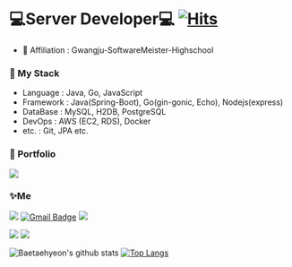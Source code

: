 # 💻Server Developer💻 [![Hits](https://hits.seeyoufarm.com/api/count/incr/badge.svg?url=https%3A%2F%2Fgithub.com%2Fqoxogus%2Fhit-counter&count_bg=%23F106A5&title_bg=%2300FF74&icon=go.svg&icon_color=%233800FF&title=hits&edge_flat=false)](https://hits.seeyoufarm.com)
* 🏫 Affiliation : Gwangju-SoftwareMeister-Highschool  

### 📌 My Stack
* Language : Java, Go, JavaScript
* Framework : Java(Spring-Boot), Go(gin-gonic, Echo), Nodejs(express)
* DataBase : MySQL, H2DB, PostgreSQL
* DevOps : AWS (EC2, RDS), Docker
* etc. : Git, JPA etc.

### 🚀 Portfolio
<a href="https://www.notion.so/6d9009a9a24a45c18a7b71934471312f" target="_blank">
    <img src="https://img.shields.io/badge/Portfolio-000000?style=flat-square&logo=Notion&logoColor=white"/>
  </a>


### ✨Me

<a href="https://www.instagram.com/tae_hyeon04/"><img src="https://img.shields.io/badge/-Instagram-dd2a7b?style=flat-square&logo=instagram&logoColor=white&link=https://www.instagram.com/tae_hyeon04/"/></a>
[![Gmail Badge](https://img.shields.io/badge/-Gmail-c14438?style=flat-square&logo=Gmail&logoColor=white&link=mailto:qoxogus0809@gmail.com)](mailto:qoxogus0809@gmail.com)
<a href="https://velog.io/@qoxogus"><img src="https://img.shields.io/badge/Velog-11B48A?style=flat-square&logo=Vimeo&logoColor=white&link=https://velog.io/@qoxogus"/></a>

<a href = "https://www.linkedin.com/in/%ED%83%9C%ED%98%84-%EB%B0%B0-9799a6208/"><img src = "https://img.shields.io/badge/LinkedIn-0077B5?style=for-the-badge&logo=linkedin&logoColor=white"/></a>
<a href = "https://www.rocketpunch.com/@b6829f9b"><img src = "https://img.shields.io/badge/RocketPunch-blueviolet?style=for-the-badge&logo=RocketPunch&logoColor=white"/></a>



  
</p>

![Baetaehyeon's github stats](https://github-readme-stats.vercel.app/api?username=qoxogus&show_icons=true)
[![Top Langs](https://github-readme-stats.vercel.app/api/top-langs/?username=qoxogus&hide=c,html,javascript,css,dockerfile)](https://github.com/anuraghazra/github-readme-stats)
